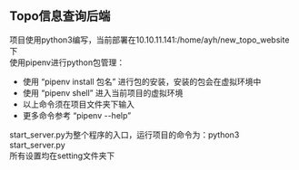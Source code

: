 ## Topo信息查询后端
项目使用python3编写，当前部署在10.10.11.141:/home/ayh/new_topo_website下  
使用pipenv进行python包管理：
  - 使用 “pipenv install 包名” 进行包的安装，安装的包会在虚拟环境中
  - 使用 “pipenv shell” 进入当前项目的虚拟环境
  - 以上命令须在项目文件夹下输入
  - 更多命令参考 “pipenv --help”

start_server.py为整个程序的入口，运行项目的命令为：python3 start_server.py  
所有设置均在setting文件夹下
